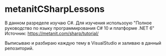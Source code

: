 # metanitCSharpLessons

В данном разределе изучаю C#. Для изучения использоую "Полное руководство по языку программирования С# 10 и платформе .NET 6" 
Источник: https://metanit.com/sharp/tutorial/

Выписываю и разбираю каждую тему в VisualStudio и заливаю в данный репозиторий.

